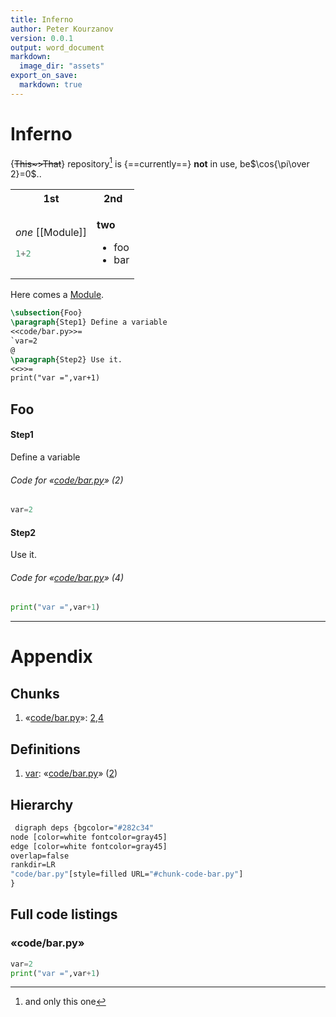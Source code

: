 ```yaml
---
title: Inferno
author: Peter Kourzanov
version: 0.0.1
output: word_document
markdown:
  image_dir: "assets"
export_on_save:
  markdown: true
---
```


# Inferno

{~~This~>That~~} repository[^1] is {==currently==} **not** in use, be$\cos{\pi\over 2}=0$..
[^1]: and only this one

<table class="noborder"><tr><th>1st</th><th>2nd</th></tr>
<tr><td>

*one* [[Module]]
```julia
1+2
```
</td>
<td>

**two**
* foo
* bar</td>
</tr>
</table>

Here comes a [Module](Module.md).

```latex {cmd=Noweb.bat args=["-b","-l","python"] stdin=true output=markdown hide=true run_on_save=true modify_source=true}
\subsection{Foo}
\paragraph{Step1} Define a variable
<<code/bar.py>>=
`var=2
@
\paragraph{Step2} Use it.
<<>>=
print("var =",var+1)
```
<!-- code_chunk_output -->


## Foo


#### Step1
 Define a variable
<div id="chunk-code-bar.py-2"/>

###### Code for &laquo;[code/bar.py](#chunk-code-bar.py)&raquo; (2)

```python {cmd=true id="code/bar.py 2" }
var=2
```
<div id="symbol-var"/>


#### Step2
 Use it.
<div id="chunk-code-bar.py-4"/>

###### Code for &laquo;[code/bar.py](#chunk-code-bar.py)&raquo; (4)

```python { continue="code/bar.py 2" cmd=true id="code/bar.py 4" }
print("var =",var+1)
```

___
# Appendix
## Chunks
1. &laquo;[code/bar.py](#chunk-code-bar.py)&raquo;: [2](#chunk-code-bar.py-2),[4](#chunk-code-bar.py-4)

## Definitions
1. [var](#symbol-var): &laquo;[code/bar.py](#chunk-code-bar.py)&raquo; ([2](#chunk-code-bar.py-2))

## Hierarchy

```Dot.bat {cmd=true args=['-e','neato','-z','1'] hide=true output=html run_on_save=true}
 digraph deps {bgcolor="#282c34"
node [color=white fontcolor=gray45]
edge [color=white fontcolor=gray45]
overlap=false
rankdir=LR
"code/bar.py"[style=filled URL="#chunk-code-bar.py"]
}
```
<map id="deps" name="deps">
<area shape="poly" id="node1" href="#chunk-code-bar.py" title="code/bar.py" alt="" coords="151,29,147,22,137,15,121,10,101,7,78,5,56,7,35,10,19,15,9,22,5,29,9,37,19,43,35,49,56,52,78,53,101,52,121,49,137,43,147,37"/>
</map>

## Full code listings

<div id="chunk-code-bar.py"/>

### &laquo;code/bar.py&raquo;
```python {cmd=true stdin=false run_on_save=false id='code/bar.py'}
var=2
print("var =",var+1)
```


<!-- /code_chunk_output -->
